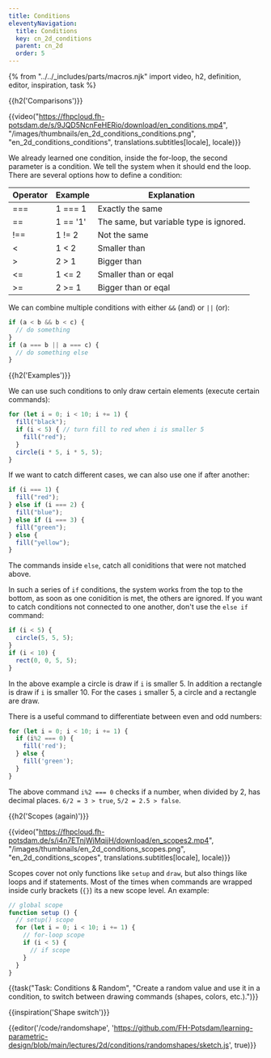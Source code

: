 ```yaml
---
title: Conditions
eleventyNavigation:
  title: Conditions
  key: cn_2d_conditions
  parent: cn_2d
  order: 5
---
```


{% from "../../_includes/parts/macros.njk" import video, h2, definition, editor, inspiration, task %}

{{h2('Comparisons')}}

{{video("https://fhpcloud.fh-potsdam.de/s/9JQD5NcnFeHERio/download/en_conditions.mp4", "/images/thumbnails/en_2d_conditions_conditions.png", "en_2d_conditions_conditions", translations.subtitles[locale], locale)}}
<!--
de:https://fhpcloud.fh-potsdam.de/s/7857tAkFNXA8Yjb/download/de_conditions.mp4
en:https://fhpcloud.fh-potsdam.de/s/9JQD5NcnFeHERio/download/en_conditions.mp4
-->

We already learned one condition, inside the for-loop, the second parameter is a condition. We tell the system when it should end the loop. There are several options how to define a condition:

|Operator|Example|Explanation|
|---|---|---|
|===|1 === 1|Exactly the same|
|==|1 == '1'|The same, but variable type is ignored.|
|!==|1 != 2 |Not the same|
|<|1 < 2|Smaller than|
|>|2 > 1|Bigger than|
|<=|1 <= 2|Smaller than or eqal|
|>=|2 >= 1|Bigger than or eqal|

We can combine multiple conditions with either `&&` (and) or `||` (or):

```js
if (a < b && b < c) {
  // do something
}
if (a === b || a === c) {
  // do something else
}
```

{{h2('Examples')}}

We can use such conditions to only draw certain elements (execute certain commands):

```js
for (let i = 0; i < 10; i += 1) {
  fill("black");
  if (i < 5) { // turn fill to red when i is smaller 5
    fill("red");
  }
  circle(i * 5, i * 5, 5);
}
```

If we want to catch different cases, we can also use one if after another:

```js
if (i === 1) {
  fill("red");
} else if (i === 2) {
  fill("blue");
} else if (i === 3) {
  fill("green");
} else {
  fill("yellow");
}
```

The commands inside `else`, catch all coniditions that were not matched above.

In such a series of `if` conditions, the system works from the top to the bottom, as soon as one conidition is met, the others are ignored. If you want to catch conditions not connected to one another, don't use the `else if` command:

```js
if (i < 5) {
  circle(5, 5, 5);
}
if (i < 10) {
  rect(0, 0, 5, 5);
}
```

In the above example a circle is draw if `i` is smaller 5. In addition a rectangle is draw if `i` is smaller 10. For the cases `i` smaller 5, a circle and a rectangle are draw.

There is a useful command to differentiate between even and odd numbers:

```js
for (let i = 0; i < 10; i += 1) {
  if (i%2 === 0) {
    fill('red');
  } else {
    fill('green');
  }
}
```

The above command `i%2 === 0` checks if a number, when divided by 2, has decimal places. `6/2 = 3 > true`, `5/2 = 2.5 > false`.

{{h2('Scopes (again)')}}

{{video("https://fhpcloud.fh-potsdam.de/s/i4n7ETnjWjMqijH/download/en_scopes2.mp4", "/images/thumbnails/en_2d_conditions_scopes.png", "en_2d_conditions_scopes", translations.subtitles[locale], locale)}}
<!--
de:https://fhpcloud.fh-potsdam.de/s/BdSbeYGttJnTK2K/download/de_scopes2.mp4
en:https://fhpcloud.fh-potsdam.de/s/i4n7ETnjWjMqijH/download/en_scopes2.mp4
-->

Scopes cover not only functions like `setup` and `draw`, but also things like loops and if statements. Most of the times when commands are wrapped inside curly brackets (`{}`) its a new scope level. An example:

```js
// global scope
function setup () {
  // setup() scope
  for (let i = 0; i < 10; i += 1) {
    // for-loop scope
    if (i < 5) {
      // if scope
    }
  }
}
```

{{task("Task: Conditions & Random", "Create a random value and use it in a condition, to switch between drawing commands (shapes, colors, etc.).")}}

{{inspiration('Shape switch')}}

{{editor('/code/randomshape', 'https://github.com/FH-Potsdam/learning-parametric-design/blob/main/lectures/2d/conditions/randomshapes/sketch.js', true)}}